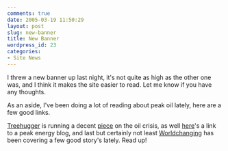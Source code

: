 ```yaml
---
comments: true
date: 2005-03-19 11:50:29
layout: post
slug: new-banner
title: New Banner
wordpress_id: 23
categories:
- Site News
---
```


I threw a new banner up last night, it's not quite as high as the other one was, and I think it makes the site easier to read. Let me know if you have any thoughts. 




As an aside, I've been doing a lot of reading about peak oil lately, here are a few good links.




[Treehugger](http://www.treehugger.com) is running a decent [piece](http://www.treehugger.com/files/2005/03/peak_oil_means.php) on the oil crisis, as well [here](http://peakenergy.blogspot.com/)'s a link to a peak energy blog, and last but certainly not least
[Worldchanging](http://www.worldchanging.com) has been covering a few good story's lately. Read up!

